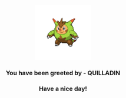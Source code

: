 <p align="center">
            <img src="https://raw.githubusercontent.com/PokeAPI/sprites/master/sprites/pokemon/651.png" width="150" height="150">
          </p>
          <h3 align="center">You have been greeted by - <b>QUILLADIN</b></h3>
          <h3 align="center">Have a nice day!</h3>
